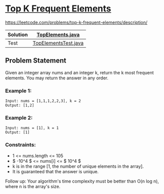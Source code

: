 # [Top K Frequent Elements](https://leetcode.com/problems/top-k-frequent-elements/description/)
https://leetcode.com/problems/top-k-frequent-elements/description/


| Solution | [TopElements.java](../src/main/java/org/example/hashing/TopElements.java)         |
|----------|-----------------------------------------------------------------------------------|
| Test     | [TopElementsTest.java](../src/test/java/org/example/hashing/TopElementsTest.java) |

## Problem Statement
Given an integer array nums and an integer k, return the k most frequent elements. You may return the answer in any order.


### Example 1:
```
Input: nums = [1,1,1,2,2,3], k = 2
Output: [1,2]
```

### Example 2:
```
Input: nums = [1], k = 1
Output: [1]
```

### Constraints:
- 1 <= nums.length <= 105
- $ -10^4 $ <= nums[i] <= $ 10^4 $
- k is in the range [1, the number of unique elements in the array].
- It is guaranteed that the answer is unique.


Follow up: Your algorithm's time complexity must be better than O(n log n), where n is the array's size.
